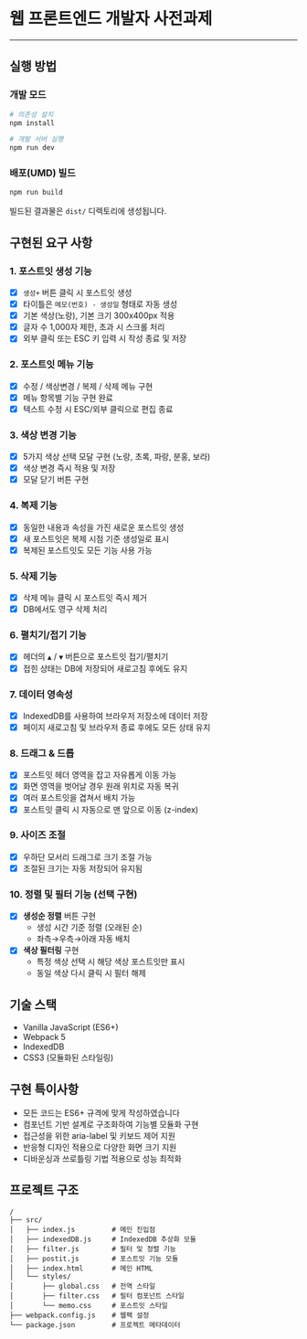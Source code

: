 # 웹 프론트엔드 개발자 사전과제

---

## 실행 방법

### 개발 모드

```bash
# 의존성 설치
npm install

# 개발 서버 실행
npm run dev
```

### 배포(UMD) 빌드

```bash
npm run build
```

빌드된 결과물은 `dist/` 디렉토리에 생성됩니다.

## 구현된 요구 사항

### 1. 포스트잇 생성 기능
- [x] `생성+` 버튼 클릭 시 포스트잇 생성
- [x] 타이틀은 `메모(번호) - 생성일` 형태로 자동 생성
- [x] 기본 색상(노랑), 기본 크기 300x400px 적용
- [x] 글자 수 1,000자 제한, 초과 시 스크롤 처리
- [x] 외부 클릭 또는 ESC 키 입력 시 작성 종료 및 저장

### 2. 포스트잇 메뉴 기능
- [x] 수정 / 색상변경 / 복제 / 삭제 메뉴 구현
- [x] 메뉴 항목별 기능 구현 완료
- [x] 텍스트 수정 시 ESC/외부 클릭으로 편집 종료

### 3. 색상 변경 기능
- [x] 5가지 색상 선택 모달 구현 (노랑, 초록, 파랑, 분홍, 보라)
- [x] 색상 변경 즉시 적용 및 저장
- [x] 모달 닫기 버튼 구현

### 4. 복제 기능
- [x] 동일한 내용과 속성을 가진 새로운 포스트잇 생성
- [x] 새 포스트잇은 복제 시점 기준 생성일로 표시
- [x] 복제된 포스트잇도 모든 기능 사용 가능

### 5. 삭제 기능
- [x] 삭제 메뉴 클릭 시 포스트잇 즉시 제거
- [x] DB에서도 영구 삭제 처리

### 6. 펼치기/접기 기능
- [x] 헤더의 `▲` / `▼` 버튼으로 포스트잇 접기/펼치기
- [x] 접힌 상태는 DB에 저장되어 새로고침 후에도 유지

### 7. 데이터 영속성
- [x] IndexedDB를 사용하여 브라우저 저장소에 데이터 저장
- [x] 페이지 새로고침 및 브라우저 종료 후에도 모든 상태 유지

### 8. 드래그 & 드롭
- [x] 포스트잇 헤더 영역을 잡고 자유롭게 이동 가능
- [x] 화면 영역을 벗어날 경우 원래 위치로 자동 복귀
- [x] 여러 포스트잇을 겹쳐서 배치 가능
- [x] 포스트잇 클릭 시 자동으로 맨 앞으로 이동 (z-index)

### 9. 사이즈 조절
- [x] 우하단 모서리 드래그로 크기 조절 가능
- [x] 조절된 크기는 자동 저장되어 유지됨

### 10. 정렬 및 필터 기능 (선택 구현)
- [x] **생성순 정렬** 버튼 구현
  - 생성 시간 기준 정렬 (오래된 순)
  - 좌측→우측→아래 자동 배치
- [x] **색상 필터링** 구현
  - 특정 색상 선택 시 해당 색상 포스트잇만 표시
  - 동일 색상 다시 클릭 시 필터 해제

## 기술 스택

- Vanilla JavaScript (ES6+)
- Webpack 5
- IndexedDB
- CSS3 (모듈화된 스타일링)

## 구현 특이사항

- 모든 코드는 ES6+ 규격에 맞게 작성하였습니다
- 컴포넌트 기반 설계로 구조화하여 기능별 모듈화 구현
- 접근성을 위한 aria-label 및 키보드 제어 지원
- 반응형 디자인 적용으로 다양한 화면 크기 지원
- 디바운싱과 쓰로틀링 기법 적용으로 성능 최적화

## 프로젝트 구조

```
/
├── src/
│   ├── index.js         # 메인 진입점
│   ├── indexedDB.js     # IndexedDB 추상화 모듈
│   ├── filter.js        # 필터 및 정렬 기능
│   ├── postit.js        # 포스트잇 기능 모듈
│   ├── index.html       # 메인 HTML
│   └── styles/
│       ├── global.css   # 전역 스타일
│       ├── filter.css   # 필터 컴포넌트 스타일
│       └── memo.css     # 포스트잇 스타일
├── webpack.config.js    # 웹팩 설정
└── package.json         # 프로젝트 메타데이터
```
